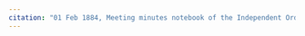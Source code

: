 ```yaml
---
citation: "01 Feb 1884, Meeting minutes notebook of the Independent Order of Good Templars, High Bridge Lodge No. 296, Tompkins County History Center, Ithaca NY."
---
```



